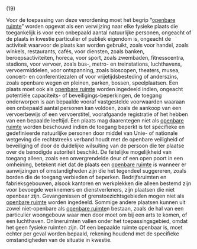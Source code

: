 (19)

Voor de toepassing van deze verordening moet het begrip “[openbare ruimte](a3.md#^openb)” worden opgevat als een verwijzing naar elke fysieke plaats die toegankelijk is voor een onbepaald aantal natuurlijke personen, ongeacht of de plaats in kwestie particulier of publiek eigendom is, ongeacht de activiteit waarvoor de plaats kan worden gebruikt, zoals voor handel, zoals winkels, restaurants, cafés, voor diensten, zoals banken, beroepsactiviteiten, horeca, voor sport, zoals zwembaden, fitnesscentra, stadions, voor vervoer, zoals bus-, metro- en treinstations, luchthavens, vervoermiddelen, voor ontspanning, zoals bioscopen, theaters, musea, concert- en conferentiezalen of voor vrijetijdsbesteding of anderszins, zoals openbare wegen en pleinen, parken, bossen, speelplaatsen. Een plaats moet ook als [openbare ruimte](a3.md#^openb) worden ingedeeld indien, ongeacht potentiële capaciteits- of beveiligings-beperkingen, de toegang onderworpen is aan bepaalde vooraf vastgestelde voorwaarden waaraan een onbepaald aantal personen kan voldoen, zoals de aankoop van een vervoerbewijs of een vervoerstitel, voorafgaande registratie of het hebben van een bepaalde leeftijd. Een plaats mag daarentegen niet als [openbare ruimte](a3.md#^openb) worden beschouwd indien de toegang beperkt is tot specifieke en gedefinieerde natuurlijke personen door middel van Unie- of nationale wetgeving die rechtstreeks verband houdt met de openbare veiligheid of beveiliging of door de duidelijke wilsuiting van de persoon die ter plaatse over de benodigde autoriteit beschikt. De feitelijke mogelijkheid van toegang alleen, zoals een onvergrendelde deur of een open poort in een omheining, betekent niet dat de plaats een [openbare ruimte](a3.md#^openb) is wanneer er aanwijzingen of omstandigheden zijn die het tegendeel suggereren, zoals borden die de toegang verbieden of beperken. Bedrijfsruimten en fabrieksgebouwen, alsook kantoren en werkplekken die alleen bestemd zijn voor bevoegde werknemers en dienstverleners, zijn plaatsen die niet openbaar zijn. Gevangenissen of grenstoezichtsgebieden mogen niet als [openbare ruimte](a3.md#^openb) worden ingedeeld. Sommige andere plaatsen kunnen uit zowel niet-openbare als [openbare ruimte](a3.md#^openb)n bestaan, zoals de hal van een particulier woongebouw waar men door moet om bij een arts te komen, of een luchthaven. Onlineruimten vallen onder het toepassingsgebied, omdat het geen fysieke ruimten zijn. Of een bepaalde ruimte openbaar is, moet echter per geval worden bepaald, rekening houdend met de specifieke omstandigheden van de situatie in kwestie.